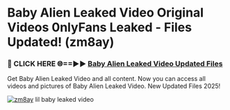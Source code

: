 # Baby Alien Leaked Video Original Videos 0nlyFans Leaked - Files Updated! (zm8ay)

<h3>🔴 CLICK HERE 🌐==►► <a href="https://tinyurl.com/3hn5wdd3" rel="nofollow">Baby Alien Leaked Video Updated Files</a></h3>

Get Baby Alien Leaked Video and all content. Now you can access all videos and pictures of Baby Alien Leaked Video. New Updated Files 2025!

[![zm8ay](https://i.imgur.com/4HnBqBT.gif)](https://tinyurl.com/3hn5wdd3)
lil baby leaked video